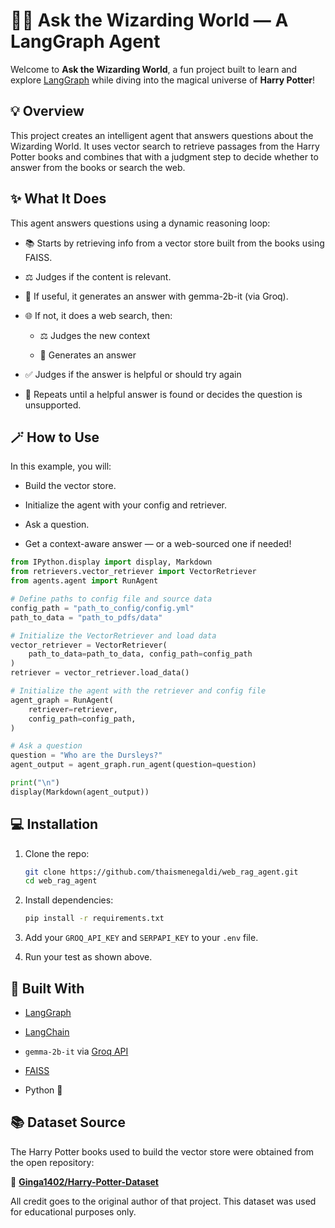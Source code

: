 # 🧙‍♂️ Ask the Wizarding World — A LangGraph Agent
Welcome to **Ask the Wizarding World**, a fun project built to learn and explore [LangGraph](https://langchain-ai.github.io/langgraph/) while diving into the magical universe of **Harry Potter**!

## 💡 Overview
This project creates an intelligent agent that answers questions about the Wizarding World. It uses vector search to retrieve passages from the Harry Potter books and combines that with a judgment step to decide whether to answer from the books or search the web.

## ✨ What It Does

This agent answers questions using a dynamic reasoning loop:

- 📚 Starts by retrieving info from a vector store built from the books using FAISS.

- ⚖️ Judges if the content is relevant.

- 🤖 If useful, it generates an answer with gemma-2b-it (via Groq).

- 🌐 If not, it does a web search, then:

    - ⚖️ Judges the new context

    - 🧠 Generates an answer

- ✅ Judges if the answer is helpful or should try again

- 🔁 Repeats until a helpful answer is found or decides the question is unsupported.

## 🪄 How to Use
In this example, you will:
- Build the vector store.

- Initialize the agent with your config and retriever.

- Ask a question.

- Get a context-aware answer — or a web-sourced one if needed!

```python
from IPython.display import display, Markdown
from retrievers.vector_retriever import VectorRetriever
from agents.agent import RunAgent

# Define paths to config file and source data
config_path = "path_to_config/config.yml"
path_to_data = "path_to_pdfs/data"

# Initialize the VectorRetriever and load data
vector_retriever = VectorRetriever(
    path_to_data=path_to_data, config_path=config_path
)
retriever = vector_retriever.load_data()

# Initialize the agent with the retriever and config file
agent_graph = RunAgent(
    retriever=retriever,
    config_path=config_path,
)

# Ask a question
question = "Who are the Dursleys?"
agent_output = agent_graph.run_agent(question=question)

print("\n")
display(Markdown(agent_output))
```

## 💻 Installation
1. Clone the repo:
    ```bash
    git clone https://github.com/thaismenegaldi/web_rag_agent.git
    cd web_rag_agent
    ```

2. Install dependencies:

    ```bash
    pip install -r requirements.txt
    ```

3. Add your `GROQ_API_KEY` and `SERPAPI_KEY` to your `.env` file.

4. Run your test as shown above.

## 🧰 Built With

- [LangGraph](https://langchain-ai.github.io/langgraph/)

- [LangChain](https://www.langchain.com/)

- `gemma-2b-it` via [Groq API](https://console.groq.com/docs/quickstart)

- [FAISS](https://github.com/facebookresearch/faiss)

- Python 🐍

## 📚 Dataset Source
The Harry Potter books used to build the vector store were obtained from the open repository:

🧹 [**Ginga1402/Harry-Potter-Dataset**](https://github.com/Ginga1402/Harry-Potter-Dataset)

All credit goes to the original author of that project. This dataset was used for educational purposes only.
